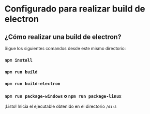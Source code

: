 # Configurado para realizar build de electron

## ¿Cómo realizar una build de electron?

Sigue los siguientes comandos desde este mismo directorio:

### `npm install` 
### `npm run build`
### `npm run build-electron`
### `npm run package-windows` o `npm run package-linux`

¡Listo! Inicia el ejecutable obtenido en el directorio `/dist`